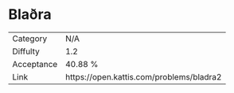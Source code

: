 # Blaðra

<table>
    <tr>
        <td>Category</td>
        <td>N/A</td>
    </tr>
    <tr>
        <td>Diffulty</td>
        <td>1.2</td>
    </tr>
    <tr>
        <td>Acceptance</td>
        <td>40.88 %</td>
    </tr>
    <tr>
        <td>Link</td>
        <td>https://open.kattis.com/problems/bladra2</td>
    </tr>
</table>